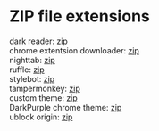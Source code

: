 # ZIP file extensions
dark reader: [zip](https://github.com/WmeLuna/dades/raw/main/ext/darkreader-chrome.zip)   
chrome extentsion downloader: [zip](https://github.com/WmeLuna/dades/raw/main/ext/extension%20viewer.zip)   
nighttab: [zip](https://github.com/WmeLuna/dades/raw/main/ext/nighttab.zip)   
ruffle: [zip](https://github.com/WmeLuna/dades/raw/main/ext/ruffle.zip)   
stylebot: [zip](https://github.com/WmeLuna/dades/raw/main/ext/stylebot.zip)   
tampermonkey: [zip](https://github.com/WmeLuna/dades/raw/main/ext/tampermonkey.zip)   
custom theme: [zip](https://github.com/WmeLuna/dades/raw/main/ext/theme.zip)   
DarkPurple chrome theme: [zip](https://github.com/WmeLuna/dades/raw/main/ext/DarkPurple.zip)    
ublock origin: [zip](https://github.com/WmeLuna/dades/raw/main/ext/uBlock.zip)
